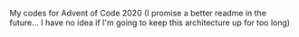My codes for Advent of Code 2020
(I promise a better readme in the future... I have no idea if I'm going to keep this architecture up for too long)